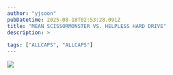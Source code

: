 ```yaml
---
author: "yjsoon"
pubDatetime: 2025-08-18T02:53:28.091Z
title: "MEAN SCISSORMONSTER VS. HELPLESS HARD DRIVE"
description: >
  
tags: ["ALLCAPS", "ALLCAPS"]
---
```






![](http://yjblog.stupidchicken.com/wp-content/uploads/2008/10/p-480-320-8d171b84-851a-4ace-9c5d-5da97ee9e6dd.jpeg)